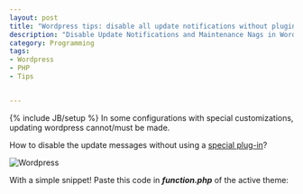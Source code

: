 ```yaml
---
layout: post
title: "Wordpress tips: disable all update notifications without plugins"
description: "Disable Update Notifications and Maintenance Nags in WordPress"
category: Programming
tags: 
- Wordpress
- PHP
- Tips


---
```

{% include JB/setup %}
In some configurations with special customizations, updating wordpress cannot/must be made.

How to disable the update messages without using a [special plug-in](https://wordpress.org/plugins/disable-wordpress-updates/)?

![Wordpress](http://www.andreafortuna.org/images/wordpress.jpg)
<!-- more -->

With a simple snippet! Paste this code in ***function.php*** of the active theme:

<script src="https://gist.github.com/andreafortuna/4f370a94c20861947c24.js"></script>
